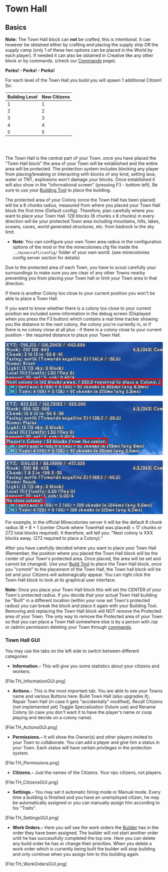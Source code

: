 # Town Hall

## Basics

**Note:** The Town Hall block can **not** be crafted, this is intentional. It can however be obtained either by crafting and placing the supply ship *OR* the supply camp (only 1 of these two options can be placed in the World by each player). If needed it can also be obtained in Creative like any other block or by commands. (check our [Commands](../tutorials/commands) page).

**Perks! - Perks! - Perks!**

For each level of the Town Hall you build you will spawn 1 additional Citizen! So: 

| Building Level | New Citizens |
| ----- | ----- |
| 1 | 1 |
| 2 | 2 |
| 3 | 3 |
| 4 | 4 |
| 5 | 5 |

<br><br>

The Town Hall is the central part of your Town. once you have placed the "Town Hall block" the area of your Town will be established and the entire area will be protected. The protection system includes blocking any player from placing/breaking or interacting with blocks of *any* kind, setting lava, water or TNT, explosions won't damage your blocks. Once established it will also show in the "informational screen" (pressing F3 - bottom left). Be sure to use your [Building Tool](../tutorials/building_tool) to place the building. 

The protected area of your Colony (once the Town Hall has been placed) will be a 8 chunks radius, measured from where you placed your Town Hall block the first time (Default config). Therefore, plan carefully where you want to place your Town Hall. 128 blocks (8 chunks x 8 chunks) in every direction will be your protected Town area including mountains, hills, lakes, oceans, caves, world generated structures, etc. from bedrock to the sky limit.

- **Note**: You can configure your own Town area radius in the configuration options of the mod or the the minecolonies.cfg file inside the ```../minecraft/config/``` folder of your own world. (see minecolonies config server section for details)

Due to the protected area of each Town, you have to scout carefully your surroundings to make sure you are clear of any other Towns nearby preventing you from placing your Town hall or limit your Town area in that direction.

If there is another Colony too close to your current position you won't be able to place a Town Hall.

If you want to know whether there is a colony too close to your current position we included some information in the debug screen (Displayed when you press the F3 button) which contains a real time tracker showing you the distance to the next colony, the colony you're currently in, or if there is no colony close at all plus - if there is a colony close to your current position - the required distance to place your Town Hall.

<p style="text-align:center;"><img src="../../assets/images/tutorial/next_colony.png" alt="Next Colony"></p>

<p style="text-align:center;"><img src="../../assets/images/tutorial/players_colony.png" alt="Player's Colony"></p>

<p style="text-align:center;"><img src="../../assets/images/tutorial/no_colony.png" alt="No Colony"></p>

For example, in the official Minecolonies server it will be the default 8 chunk radius (8 + 8 + 1 {center Chunk where TownHall was placed} = 17 chunks or 272 total blocks required). It therefore, will tell you: "Next colony is XXX blocks away. (272 required to place a Colony)."

After you have carefully decided where you want to place your Town Hall (Remember, the position where you placed the Town Hall block will be the center of your Town's protected area. Once placed, the area will be set and cannot be changed). Use your <a href="#build_tool">Build Tool</a> to place the Town Hall block, once you "commit" to the placement of the Town Hall, the Town hall block will be set and your Citizens will automagically appear. You can right click the Town Hall block to look at its graphical user interface.

**Note:** Once you place your Town Hall block this will set the CENTER of your Town's protected radius. If you decide that your actual Town Hall building be "Built" in a different location (within your now set Town's protected radius) you can break the block and place it again with your Building Tool. Removing and replacing the Town Hall block will NOT remove the Protected area of your Town. The only way to remove the Protected area of your Town so that you can place a Town Hall somewhere else is by a person with /op or /admin permission deleting your Town through [commands](../tutorials/commands). 

### Town Hall GUI

You may use the tabs on the left side to switch between different categories:

- **Information.-** This will give you some statistics about your citizens and workers.
  
[File:TH_InformationGUI.png]

- **Actions.-** This is the most important tab. You are able to see your Towns name and various Buttons here:
    Build Town Hall (also upgrades it),
    Repair Town Hall (in case it gets "accidentally" modified),
    Recall Citizens (not implemented yet)
    Toggle Specialization (future use)
    and Rename Colony (in case you don't want it to have the player's name or coop playing and decide on a colony name).

[File:TH_ActionsGUI.png]

- **Permissions.-** It will show the Owner(s) and other players invited to your Town to collaborate. You can add a player and give him a status in your Town. Each status will have certain privileges in the protection system.

[File:TH_Permissions.png]

- **Citizens.-** Just the names of the Citizens. Your npc citizens, not players.

[File:TH_CitizensGUI.png]

- **Settings.-** You may set it automatic hiring mode or Manual mode. Every time a building is finished and you have an unemployed citizen, he may be automatically assigned or you can manually assign him according to his "Traits".

[File:TH_SettingsGUI.png]

- **Work Orders.-** Here you will see the work orders the [Builder](../../source/workers/builder) has in the order they have been assigned. The builder will not start another order until he has successfully completed the top one. Here you can delete any build order he has or change their priorities. When you delete a work order which is currently being built the builder will stop building and only continue when you assign him to this building again.

[File:TH_WorkOrdersGUI.png]
